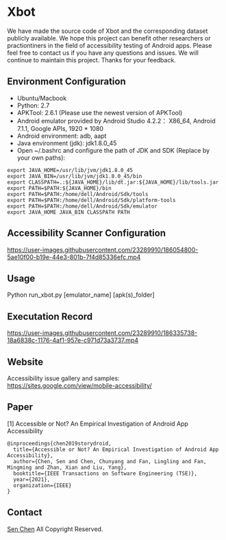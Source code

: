# Xbot
We have made the source code of Xbot and the corresponding dataset publicly available. We hope this project can benefit other researchers or practiontiners in the field of accessibility testing of Android apps. Please feel free to contact us if you have any questions and issues. We will continue to maintain this project. Thanks for your feedback.

## Environment Configuration
* Ubuntu/Macbook
* Python: 2.7
* APKTool: 2.6.1 (Please use the newest version of APKTool)
* Android emulator provided by Android Studio 4.2.2： X86_64, Android 7.1.1, Google APIs, 1920 * 1080
* Android environment: adb, aapt
* Java environment (jdk): jdk1.8.0_45
* Open ~/.bashrc and configure the path of JDK and SDK (Replace by your own paths):
```
export JAVA_HOME=/usr/lib/jvm/jdk1.8.0_45
export JAVA_BIN=/usr/lib/jvm/jdk1.8.0_45/bin
export CLASSPATH=.:${JAVA_HOME}/lib/dt.jar:${JAVA_HOME}/lib/tools.jar
export PATH=$PATH:${JAVA_HOME}/bin
export PATH=$PATH:/home/dell/Android/Sdk/tools
export PATH=$PATH:/home/dell/Android/Sdk/platform-tools
export PATH=$PATH:/home/dell/Android/Sdk/emulator
export JAVA_HOME JAVA_BIN CLASSPATH PATH 
```

## Accessibility Scanner Configuration

https://user-images.githubusercontent.com/23289910/186054800-5ae10f00-b19e-44e3-801b-7f4d85336efc.mp4

## Usage
Python run_xbot.py [emulator_name] [apk(s)_folder]

## Executation Record

https://user-images.githubusercontent.com/23289910/186335738-18a6838c-1176-4af1-957e-c971d73a3737.mp4

## Website
Accessibility issue gallery and samples:
https://sites.google.com/view/mobile-accessibility/

## Paper
[1] Accessible or Not? An Empirical Investigation of Android App Accessibility
```
@inproceedings{chen2019storydroid,
  title={Accessible or Not? An Empirical Investigation of Android App Accessibility},
  author={Chen, Sen and Chen, Chunyang and Fan, Lingling and Fan, Mingming and Zhan, Xian and Liu, Yang},
  booktitle={IEEE Transactions on Software Engineering (TSE)},
  year={2021},
  organization={IEEE}
}
```
## Contact
[Sen Chen](https://sen-chen.github.io/) All Copyright Reserved.
